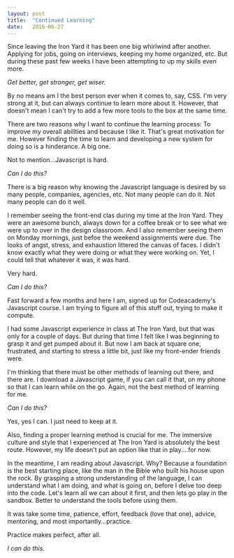 ```yaml
---
layout: post
title:  "Continued Learning"
date:   2016-06-27
---
```


Since leaving the Iron Yard it has been one big whirlwind after another. Applying for jobs, going on interviews, keeping my home organized, etc. But during these past few weeks I have been attempting to up my skills even more.

*Get better, get stronger, get wiser.*

By no means am I the best person ever when it comes to, say, CSS. I'm very strong at it, but can always continue to learn more about it. However, that doesn't mean I can't try to add a few more tools to the box at the same time.

There are two reasons why I want to continue the learning process: To improve my overall abilities and because I like it. That's great motivation for me. However finding the time to learn and developing a new system for doing so is a hinderance. A big one.

Not to mention...Javascript is hard.

*Can I do this?*

There is a big reason why knowing the Javascript language is desired by so many people, companies, agencies, etc. Not many people can do it. Not many people can do it well. 

I remember seeing the front-end clas during my time at the Iron Yard. They were an awesome bunch, always down for a coffee break or to see what we were up to over in the design classroom. And I also remember seeing them on Monday mornings, just befoe the weekend assignments were due. The looks of angst, stress, and exhaustion littered the canvas of faces. I didn't know exactly what they were doing or what they were working on. Yet, I could tell that whatever it was, it was hard.

Very hard.

*Can I do this?*

Fast forward a few months and here I am, signed up for Codeacademy's Javascript course. I am trying to figure all of this stuff out, trying to make it compute. 

I had some Javascript experience in class at The Iron Yard, but that was only for a couple of days. But during that time I felt like I was beginning to grasp it and get pumped about it. But now I am back at square one, frustrated, and starting to stress a little bit, just like my front-ender friends were.

I'm thinking that there must be other methods of learning out there, and there are. I download a Javascript game, if you can call it that, on my phone so that I can learn while on the go. Again, not the best method of learning for me. 

*Can I do this?*

Yes, yes I can. I just need to keep at it. 

Also, finding a proper learning method is crucial for me. The immersive culture and style that I experienced at The Iron Yard is absolutely the best route. However, my life doesn't put an option like that in play....for now.

In the meantime, I am reading about Javascript. Why? Because a foundation is the best starting place, like the man in the Bible who built his house upon the rock. By grasping a strong understanding of the language, I can understand what I am doing, and what is going on, before I delve too deep into the code. Let's learn all we can about it first, and then lets go play in the sandbox. Better to understand the tools before using them.

It was take some time, patience, effort, feedback (love that one), advice, mentoring, and most importantly...practice.

Practice makes perfect, after all.

*I can do this.*

